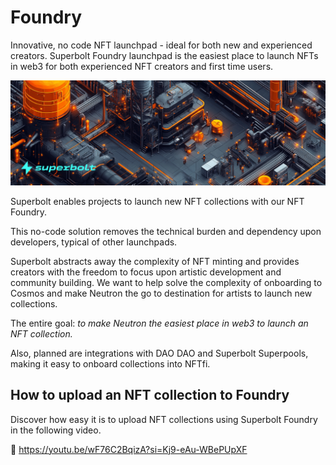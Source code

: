 # Foundry
Innovative, no code NFT launchpad - ideal for both new and experienced creators. Superbolt Foundry launchpad is the easiest place to launch NFTs in web3 for both experienced NFT creators and first time users.

![Superbolt Foundry](image.png)

Superbolt enables projects to launch new NFT collections with our NFT Foundry.

This no-code solution removes the technical burden and dependency upon developers, typical of other launchpads.

Superbolt abstracts away the complexity of NFT minting and provides creators with the freedom to focus upon artistic development and community building. We want to help solve the complexity of onboarding to Cosmos and make Neutron the go to destination for artists to launch new collections.

The entire goal: *to make Neutron the easiest place in web3 to launch an NFT collection.*

Also, planned are integrations with DAO DAO and Superbolt Superpools, making it easy to onboard collections into NFTfi.

## How to upload an NFT collection to Foundry

Discover how easy it is to upload NFT collections using Superbolt Foundry in the following video.

🎥 https://youtu.be/wF76C2BqizA?si=Kj9-eAu-WBePUpXF
